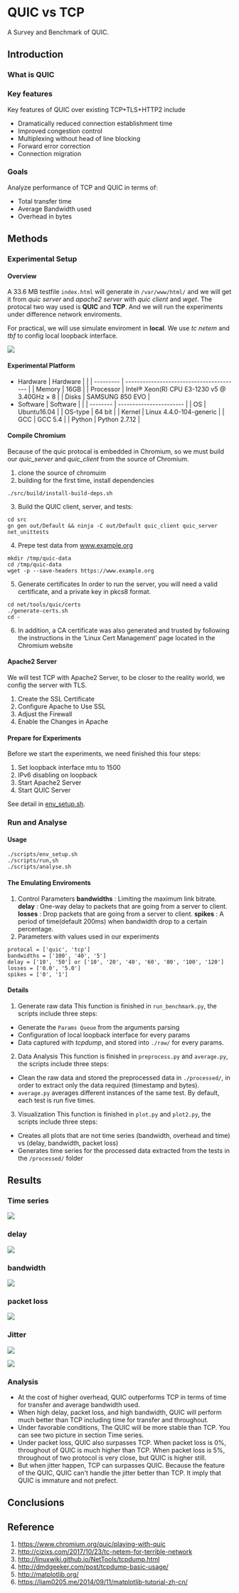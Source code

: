 # QUIC vs TCP

A Survey and Benchmark of QUIC. 

## Introduction

### What is QUIC

### Key features
Key features of QUIC over existing TCP+TLS+HTTP2 include 
* Dramatically reduced connection establishment time
* Improved congestion control
* Multiplexing without head of line blocking
* Forward error correction
* Connection migration

### Goals

Analyze performance of TCP and QUIC in terms of:

* Total transfer time
* Average Bandwidth used
* Overhead in bytes

## Methods

### Experimental Setup

#### Overview

A 33.6 MB testfile `index.html` will generate in `/var/www/html/` and we will get it from *quic server* and *apache2 server* with *quic client* and *wget*. The protocal two way used is **QUIC** and **TCP**. And we will run the experiments under difference network enviroments.

For practical, we will use simulate enviroment in **local**. We use *tc netem* and *tbf* to config local loopback interface.

![](./res/struct.png)

#### Experimental Platform

* Hardware
  | Hardware  |                                          |
  | --------- | ---------------------------------------- |
  | Memory    | 16GB                                     |
  | Processor | Intel® Xeon(R) CPU E3-1230 v5 @ 3.40GHz × 8 |
  | Disks     | SAMSUNG 850 EVO                          |
* Software
  | Software |                         |
  | -------- | ----------------------- |
  | OS       | Ubuntu16.04             |
  | OS-type  | 64 bit                  |
  | Kernel   | Linux 4.4.0-104-generic |
  | GCC      | GCC 5.4                 |
  | Python   | Python 2.7.12           |

#### Compile Chromium

Because of the quic protocal is embedded in Chromium, so we must build our *quic_server* and *quic_client* from the source of Chromium.

1. clone the source of chromuim
2. building for the first time, install dependencies
  ```shell
  ./src/build/install-build-deps.sh
  ```
3. Build the QUIC client, server, and tests:
  ```shell
  cd src
  gn gen out/Default && ninja -C out/Default quic_client quic_server net_unittests
  ```
4. Prepe test data from www.example.org
  ```shell
  mkdir /tmp/quic-data
  cd /tmp/quic-data
  wget -p --save-headers https://www.example.org
  ```
5. Generate certificates
  In order to run the server, you will need a valid certificate, and a private key in pkcs8 format. 
  ```shell
  cd net/tools/quic/certs
  ./generate-certs.sh
  cd -
  ```
6. In addition, a CA certificate was also generated and trusted by following the instructions in the ‘Linux Cert Management’ page located in the Chromium website


#### Apache2 Server

We will test TCP with Apache2 Server, to be closer to the reality world, we config the server with TLS.

1. Create the SSL Certificate
2. Configure Apache to Use SSL
3. Adjust the Firewall
4. Enable the Changes in Apache

#### Prepare for Experiments

Before we start the experiments, we need finished this four steps:

1. Set loopback interface mtu to 1500
2. IPv6 disabling on loopback
3. Start Apache2 Server
4. Start QUIC Server

See detail in [env_setup.sh](./scripts/env_setup.sh).

### Run and Analyse

#### Usage

```shell
./scripts/env_setup.sh
./scripts/run,sh
./scripts/analyse.sh
```

#### The Emulating Enviroments

1. Control Parameters
  **bandwidths** : Limiting the maximum link bitrate.
  **delay** : One-way delay to packets that are going from a server to client.
  **losses** : Drop packets that are going from a server to client.
  **spikes** : A period of time(default 200ms) when bandwidth drop to a certain percentage.
2. Parameters with values used in our experiments
  ```
  protocal = ['quic', 'tcp']
  bandwidths = ['100', '40', '5']
  delay = ['10', '50'] or ['10', '20', '40', '60', '80', '100', '120']
  losses = ['0.0', '5.0']
  spikes = ['0', '1']
  ```

#### Details

1. Generate raw data
  This function is finished in `run_benchmark.py`, the scripts include three steps:
  * Generate the `Params Queue` from the arguments parsing
  * Configuration of local loopback interface for every params
  * Data captured with *tcpdump*, and stored into `./raw/` for every params.
2. Data Analysis
  This function is finished in `preprocess.py` and `average.py`, the scripts include three steps:
  * Clean the raw data and stored the preprocessed data in `./processed/`, in order to extract only the data required (timestamp and bytes).
  * `average.py` averages different instances of the same test. By default, each test is run five times.
3. Visualization
  This function is finished in `plot.py` and `plot2.py`, the scripts include three steps:
  * Creates all plots that are not time series (bandwidth, overhead and time) vs (delay, bandwidth, packet loss)
  * Generates time series for the processed data extracted from the tests in the `/processed/` folder

## Results

### Time series

![](./res/time.png)

### delay

![](./res/delay.png)

### bandwidth

![](./res/bandwidth.png)

### packet loss

![](./res/loss.png)

### Jitter

![](./res/jitter_time.png)

![](./res/jitter.png)

### Analysis

* At the cost of higher overhead, QUIC outperforms TCP in terms of time for transfer and average bandwidth used.
* When high delay, packet loss, and high bandwidth, QUIC will perform much better than TCP including time for transfer and throughout.
* Under favorable conditions, The QUIC will be more stable than TCP. You can see two picture in section Time series. 
* Under packet loss, QUIC also surpasses TCP.  When packet loss is 0%, throughout of QUIC is much higher than TCP. When packet loss is 5%, throughout of two protocol is very close, but QUIC is higher still.
* But when jitter happen, TCP can surpasses QUIC. Because the feature of the QUIC, QUIC can't handle the jitter better than TCP. It imply that QUIC is immature and not prefect.

## Conclusions

## Reference

1. https://www.chromium.org/quic/playing-with-quic
2. http://cizixs.com/2017/10/23/tc-netem-for-terrible-network
3. http://linuxwiki.github.io/NetTools/tcpdump.html
4. http://dmdgeeker.com/post/tcpdump-basic-usage/
5. http://matplotlib.org/
6. https://liam0205.me/2014/09/11/matplotlib-tutorial-zh-cn/
